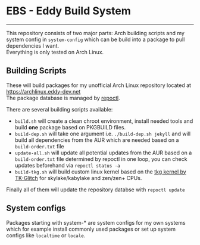 # EBS - Eddy Build System
---

This repository consists of two major parts: Arch building scripts and my system config in `system-config` which can be build into a package to pull dependencies I want.  
Everything is only tested on Arch Linux.

Building Scripts
-------------

These will build packages for my unofficial Arch Linux repository located at https://archlinux.eddy-dev.net  
The package database is managed by [repoctl](https://github.com/cassava/repoctl).

There are several building scripts available:
    
 - `build.sh` will create a clean chroot environment, install needed tools and build **one** package based on PKGBUILD files.
 - `build-dep.sh` will take one argument i.e. `./build-dep.sh jekyll` and will build all dependencies from the AUR which are needed based on a `build-order.txt` file
 - `update-all.sh` will update all potential updates from the AUR based on a `build-order.txt` file determined by repoctl in one loop, you can check updates beforehand via `repoctl status -a`
 - `build-tkg.sh` will build custom linux kernel based on the [tkg kernel by TK-Glitch](https://github.com/Frogging-Family/linux-tkg) for skylake/kabylake and zen/zen+ CPUs.

Finally all of them will update the repository databse with `repoctl update`

System configs
-------------

Packages starting with system-\* are system configs for my own systems which for example install commonly used packages or set up system configs like `localtime` or `locale`.
